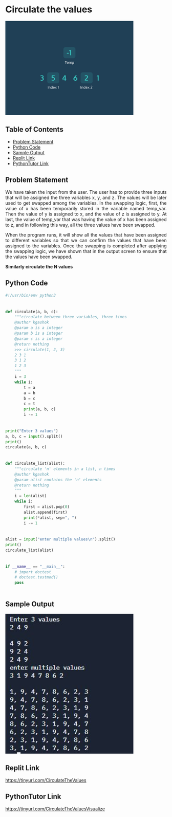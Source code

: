 # Circulate the values
<img src="./img/swap.gif" style="width:400px;" class="center"/>


## Table of Contents

- [Problem Statement](#problem-statement)
- [Python Code](#python-code)
- [Sample Output](#Sample-Output)
- [Replit Link](#replit-link)
- [PythonTutor Link](#pythontutor-link)

## Problem Statement
<p><div align="justify"> We have taken the input from the user. The user has to provide three inputs that will be assigned the three variables x, y, and z. The values will be later used to get swapped among the variables. In the swapping logic, first, the value of x has been temporarily stored in the variable named temp_var. Then the value of y is assigned to x, and the value of z is assigned to y. At last, the value of temp_var that was having the value of x has been assigned to z, and in following this way, all the three values have been swapped. </div></p>

<p><div align="justify"> When the program runs, it will show all the values that have been assigned to different variables so that we can confirm the values that have been assigned to the variables. Once the swapping is completed after applying the swapping logic, we have shown that in the output screen to ensure that the values have been swapped. </div></p> 
 
**Similarly circulate the N values**

## Python Code
```python
#!/usr/bin/env python3


def circulate(a, b, c):
    """circulate between three variables, three times
    @author kgashok
    @param a is a integer
    @param b is a integer
    @param c is a integer
    @return nothing
    >>> circulate(1, 2, 3)
    2 3 1
    3 1 2
    1 2 3
    """
    i = 3
    while i:
        t = a
        a = b
        b = c
        c = t
        print(a, b, c)
        i -= 1


print("Enter 3 values")
a, b, c = input().split()
print()
circulate(a, b, c)


def circulate_list(alist):
    """circulate 'n' elements in a list, n times
    @author kgashok
    @param alist contains the 'n' elements
    @return nothing
    """
    i = len(alist)
    while i:
        first = alist.pop(0)
        alist.append(first)
        print(*alist, sep=", ")
        i -= 1


alist = input("enter multiple values\n").split()
print()
circulate_list(alist)


if __name__ == "__main__":
    # import doctest
    # doctest.testmod()
    pass
    
```

## Sample Output
<img src="./img/OPCirculateTheValues.JPG" style="width:400px;" class="center"/>

## Replit Link
https://tinyurl.com/CirculateTheValues



## PythonTutor Link

https://tinyurl.com/CirculateTheValuesVisualize


